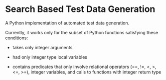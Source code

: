 # Search Based Test Data Generation

A Python implementation of automated test data generation.

Currently, it works only for the subset of Python functions satisfying these conditions:

- takes only integer arguments

- had only integer type local variables

- contains predicates that only involve relational operators (==, !=, <, >, <=, >=), integer variables, and calls to functions with integer return type



